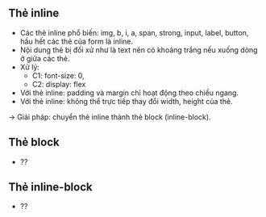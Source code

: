 ## Thẻ inline

- Các thẻ inline phổ biến: img, b, i, a, span, strong, input, label, button, hầu hết các thẻ của form là inline.
- Nội dung thẻ bị đối xử như là text nên có khoảng trắng nếu xuống dòng ở giữa các thẻ.
- Xử lý:
  - C1: font-size: 0,
  - C2: display: flex
- Với thẻ inline: padding và margin chỉ hoạt động theo chiều ngang.
- Với thẻ inline: không thể trực tiếp thay đổi width, height của thẻ.

-> Giải pháp: chuyển thẻ inline thành thẻ block (inline-block).

## Thẻ block

- ??

## Thẻ inline-block

- ??

